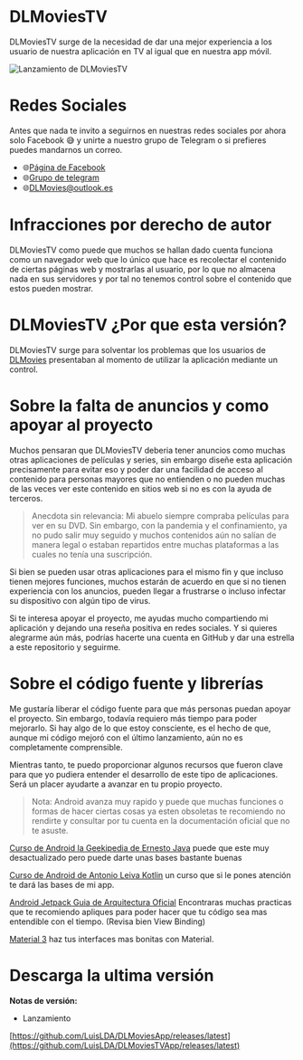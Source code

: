 
# DLMoviesTV

DLMoviesTV surge de la necesidad de dar una mejor experiencia a los usuario de nuestra aplicación en TV al igual que en nuestra app móvil.

![Lanzamiento de DLMoviesTV](https://scontent.fuio1-1.fna.fbcdn.net/v/t39.30808-6/320107688_864965581618610_3565217859947764579_n.jpg?_nc_cat=102&ccb=1-7&_nc_sid=730e14&_nc_ohc=IW0JjCpB0VoAX8B51Vb&_nc_ht=scontent.fuio1-1.fna&oh=00_AfDIhT9q6KBB7-3G5Hp0qfF-NtIrBPySDFdolbs9e07qYQ&oe=63E33878)

# Redes Sociales

Antes que nada te invito a seguirnos en nuestras redes sociales por ahora solo Facebook 😅 y unirte a nuestro grupo de Telegram o si prefieres puedes mandarnos un correo.

- 🌐[Página de Facebook](https://www.facebook.com/profile.php?id=100075875987375)
- 🌐[Grupo de telegram](https://t.me/+QKzYUp13p3xiMmIx)
- 🌐[DLMovies@outlook.es](https://github.com/LuisLDA/DLMoviesApp/blob/main/DLMovies@outlook.es)

# Infracciones por derecho de autor

DLMoviesTV como puede que muchos se hallan dado cuenta funciona como un navegador web que lo único que hace es recolectar el contenido de ciertas páginas web y mostrarlas al usuario, por lo que no almacena nada en sus servidores y por tal no tenemos control sobre el contenido que estos pueden mostrar.

# DLMoviesTV ¿Por que esta versión?

DLMoviesTV surge para solventar los problemas que los usuarios de [DLMovies](https://github.com/LuisLDA/DLMoviesApp) presentaban al momento de utilizar la aplicación mediante un control.

# Sobre la falta de anuncios y como apoyar al proyecto

Muchos pensaran que DLMoviesTV deberia tener anuncios como muchas otras aplicaciones de películas y series, sin embargo diseñe esta aplicación precisamente para evitar eso y poder dar una facilidad de acceso al contenido para personas mayores que no entienden o no pueden muchas de las veces ver este contenido en sitios web si no es con la ayuda de terceros.

> Anecdota sin relevancia: Mi abuelo siempre compraba películas para ver en su DVD. Sin embargo, con la pandemia y el confinamiento, ya no pudo salir muy seguido y muchos contenidos aún no salían de manera legal o estaban repartidos entre muchas plataformas a las cuales no tenía una suscripción.

Si bien se pueden usar otras aplicaciones para el mismo fin y que incluso tienen mejores funciones, muchos estarán de acuerdo en que si no tienen experiencia con los anuncios, pueden llegar a frustrarse o incluso infectar su dispositivo con algún tipo de virus.

Si te interesa apoyar el proyecto, me ayudas mucho compartiendo mi aplicación y dejando una reseña positiva en redes sociales. Y si quieres alegrarme aún más, podrías hacerte una cuenta en GitHub y dar una estrella a este repositorio y seguirme.

# [](https://github.com/LuisLDA/DLMoviesApp#sobre-el-c%C3%B3digo-fuente-y-librer%C3%ADas)Sobre el código fuente y librerías

Me gustaría liberar el código fuente para que más personas puedan apoyar el proyecto. Sin embargo, todavía requiero más tiempo para poder mejorarlo. Si hay algo de lo que estoy consciente, es el hecho de que, aunque mi código mejoró con el último lanzamiento, aún no es completamente comprensible.

Mientras tanto, te puedo proporcionar algunos recursos que fueron clave para que yo pudiera entender el desarrollo de este tipo de aplicaciones. Será un placer ayudarte a avanzar en tu propio proyecto.

> Nota: Android avanza muy rapido y puede que muchas funciones o formas de hacer ciertas cosas ya esten obsoletas te recomiendo no rendirte y consultar por tu cuenta en la documentación oficial que no te asuste.

[Curso de Android la Geekipedia de Ernesto Java](https://www.youtube.com/watch?v=tyx05coXixw&list=PLyvsggKtwbLX06iMtXnRGX5lyjiiMaT2y)  puede que este muy desactualizado pero puede darte unas bases bastante buenas

[Curso de Android de Antonio Leiva Kotlin](https://www.youtube.com/watch?v=rZ-JATeIauo&list=PLrn69hTK5FByEfJEtLzJMEi0cKIwCVgJi)  un curso que si le pones atención te dará las bases de mi app.

[Android Jetpack Guia de Arquitectura Oficial](https://developer.android.com/jetpack?gclid=Cj0KCQiA8t2eBhDeARIsAAVEga2gwMI321Q71_9J5RZS4Pr4RdKu3UgkJhbC9IA3BsHm3tR50iV8QGsaAtk3EALw_wcB&gclsrc=aw.ds&hl=es-419)  Encontraras muchas practicas que te recomiendo apliques para poder hacer que tu código sea mas entendible con el tiempo. (Revisa bien View Binding)

[Material 3](https://m3.material.io/)  haz tus interfaces mas bonitas con Material.

# [](https://github.com/LuisLDA/DLMoviesApp#descarga-la-ultima-versi%C3%B3n)Descarga la ultima versión

**Notas de versión:**

-   Lanzamiento

[https://github.com/LuisLDA/DLMoviesApp/releases/latest](https://github.com/LuisLDA/DLMoviesTVApp/releases/latest)
